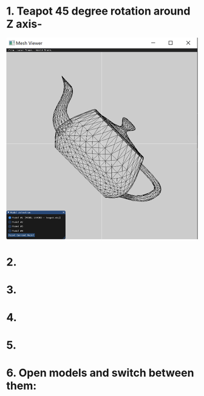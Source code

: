 # 1. Teapot 45 degree rotation around Z axis-   

![Alt text](./1_c_rot45.png) 

# 2.  


# 3.  


# 4.    

# 5. 

# 6. Open models and switch between them:   
 